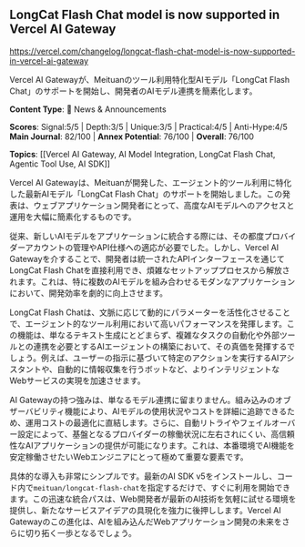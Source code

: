 ## LongCat Flash Chat model is now supported in Vercel AI Gateway

https://vercel.com/changelog/longcat-flash-chat-model-is-now-supported-in-vercel-ai-gateway

Vercel AI Gatewayが、Meituanのツール利用特化型AIモデル「LongCat Flash Chat」のサポートを開始し、開発者のAIモデル連携を簡素化します。

**Content Type**: 📰 News & Announcements

**Scores**: Signal:5/5 | Depth:3/5 | Unique:3/5 | Practical:4/5 | Anti-Hype:4/5
**Main Journal**: 82/100 | **Annex Potential**: 76/100 | **Overall**: 76/100

**Topics**: [[Vercel AI Gateway, AI Model Integration, LongCat Flash Chat, Agentic Tool Use, AI SDK]]

Vercel AI Gatewayは、Meituanが開発した、エージェント的ツール利用に特化した最新AIモデル「LongCat Flash Chat」のサポートを開始しました。この発表は、ウェブアプリケーション開発者にとって、高度なAIモデルへのアクセスと運用を大幅に簡素化するものです。

従来、新しいAIモデルをアプリケーションに統合する際には、その都度プロバイダーアカウントの管理やAPI仕様への適応が必要でした。しかし、Vercel AI Gatewayを介することで、開発者は統一されたAPIインターフェースを通じてLongCat Flash Chatを直接利用でき、煩雑なセットアッププロセスから解放されます。これは、特に複数のAIモデルを組み合わせるモダンなアプリケーションにおいて、開発効率を劇的に向上させます。

LongCat Flash Chatは、文脈に応じて動的にパラメーターを活性化させることで、エージェント的なツール利用において高いパフォーマンスを発揮します。この機能は、単なるテキスト生成にとどまらず、複雑なタスクの自動化や外部ツールとの連携を必要とするAIエージェントの構築において、その真価を発揮するでしょう。例えば、ユーザーの指示に基づいて特定のアクションを実行するAIアシスタントや、自動的に情報収集を行うボットなど、よりインテリジェントなWebサービスの実現を加速させます。

AI Gatewayの持つ強みは、単なるモデル連携に留まりません。組み込みのオブザーバビリティ機能により、AIモデルの使用状況やコストを詳細に追跡できるため、運用コストの最適化に直結します。さらに、自動リトライやフェイルオーバー設定によって、基盤となるプロバイダーの稼働状況に左右されにくい、高信頼性なAIアプリケーションの提供が可能になります。これは、本番環境でAI機能を安定稼働させたいWebエンジニアにとって極めて重要な要素です。

具体的な導入も非常にシンプルです。最新のAI SDK v5をインストールし、コード内で`meituan/longcat-flash-chat`を指定するだけで、すぐに利用を開始できます。この迅速な統合パスは、Web開発者が最新のAI技術を気軽に試せる環境を提供し、新たなサービスアイデアの具現化を強力に後押しします。Vercel AI Gatewayのこの進化は、AIを組み込んだWebアプリケーション開発の未来をさらに切り拓く一歩となるでしょう。